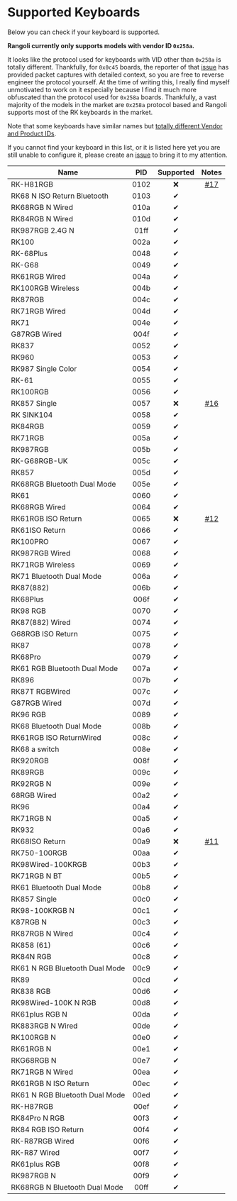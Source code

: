 # Supported Keyboards

Below you can check if your keyboard is supported.

**Rangoli currently only supports models with vendor ID `0x258a`.**

It looks like the protocol used for keyboards with VID other than `0x258a` is totally different. Thankfully, for `0x0c45` boards, the reporter of that [issue](https://github.com/rnayabed/rangoli/issues/13) has provided packet captures with detailed context, so you are free to reverse engineer the protocol yourself. At the time of writing this, I really find myself unmotivated to work on it especially because I find it much more obfuscated than the protocol used for `0x258a` boards. Thankfully, a vast majority of the models in the market are `0x258a` protocol based and Rangoli supports most of the RK keyboards in the market.

Note that some keyboards have similar names but [totally different Vendor and Product IDs](https://github.com/rnayabed/rangoli/issues/14).

If you cannot find your keyboard in this list, or it is listed here yet you are still unable to configure it, please create an [issue](https://github.com/rnayabed/rangoli/issues/new) to bring it to my attention.

| Name                           | PID  | Supported | Notes |
| ------------------------------ | :--: | :-------: | :---: |
| RK-H81RGB                      | 0102 | ❌        | [#17](https://github.com/rnayabed/rangoli/issues/17) |
| RK68 N ISO Return Bluetooth    | 0103 | <center>✔</center> |       |
| RK68RGB N Wired                | 010a | <center>✔</center> |       |
| RK84RGB N Wired                | 010d | <center>✔</center> |       |
| RK987RGB 2.4G N                | 01ff | <center>✔</center> |       |
| RK100                          | 002a | <center>✔</center> |       |
| RK-68Plus                      | 0048 | <center>✔</center> |       |
| RK-G68                         | 0049 | <center>✔</center> |       |
| RK61RGB Wired                  | 004a | <center>✔</center> |       |
| RK100RGB Wireless              | 004b | <center>✔</center> |       |
| RK87RGB                        | 004c | <center>✔</center> |       |
| RK71RGB Wired                  | 004d | <center>✔</center> |       |
| RK71                           | 004e | <center>✔</center> |       |
| G87RGB Wired                   | 004f | <center>✔</center> |       |
| RK837                          | 0052 | <center>✔</center> |       |
| RK960                          | 0053 | <center>✔</center> |       |
| RK987 Single Color             | 0054 | <center>✔</center> |       |
| RK-61                          | 0055 | <center>✔</center> |       |
| RK100RGB                       | 0056 | <center>✔</center> |       |
| RK857 Single                   | 0057 | <center>❌</center> | [#16](https://github.com/rnayabed/rangoli/issues/16) |
| RK SINK104                     | 0058 | <center>✔</center> |       |
| RK84RGB                        | 0059 | <center>✔</center> |       |
| RK71RGB                        | 005a | <center>✔</center> |       |
| RK987RGB                       | 005b | <center>✔</center> |       |
| RK-G68RGB-UK                   | 005c | <center>✔</center> |       |
| RK857                          | 005d | <center>✔</center> |       |
| RK68RGB Bluetooth Dual Mode    | 005e | <center>✔</center> |       |
| RK61                           | 0060 | <center>✔</center> |       |
| RK68RGB Wired                  | 0064 | <center>✔</center> |       |
| RK61RGB ISO Return             | 0065 | <center>❌</center> | [#12](https://github.com/rnayabed/rangoli/issues/12) |
| RK61ISO Return                 | 0066 | <center>✔</center> |       |
| RK100PRO                       | 0067 | <center>✔</center> |       |
| RK987RGB Wired                 | 0068 | <center>✔</center> |       |
| RK71RGB Wireless               | 0069 | <center>✔</center> |       |
| RK71 Bluetooth Dual Mode       | 006a | <center>✔</center> |       |
| RK87(882)                      | 006b | <center>✔</center> |       |
| RK68Plus                       | 006f | <center>✔</center> |       |
| RK98 RGB                       | 0070 | <center>✔</center> |       |
| RK87(882) Wired                | 0074 | <center>✔</center> |       |
| G68RGB ISO Return              | 0075 | <center>✔</center> |       |
| RK87                           | 0078 | <center>✔</center> |       |
| RK68Pro                        | 0079 | <center>✔</center> |       |
| RK61 RGB Bluetooth Dual Mode   | 007a | <center>✔</center> |       |
| RK896                          | 007b | <center>✔</center> |       |
| RK87T RGBWired                 | 007c | <center>✔</center> |       |
| G87RGB Wired                   | 007d | <center>✔</center> |       |
| RK96 RGB                       | 0089 | <center>✔</center> |       |
| RK68 Bluetooth Dual Mode       | 008b | <center>✔</center> |       |
| RK61RGB ISO ReturnWired        | 008c | <center>✔</center> |       |
| RK68 a switch                  | 008e | <center>✔</center> |       |
| RK920RGB                       | 008f | <center>✔</center> |       |
| RK89RGB                        | 009c | <center>✔</center> |       |
| RK92RGB N                      | 009e | <center>✔</center> |       |
| 68RGB Wired                    | 00a2 | <center>✔</center> |       |
| RK96                           | 00a4 | <center>✔</center> |       |
| RK71RGB N                      | 00a5 | <center>✔</center> |       |
| RK932                          | 00a6 | <center>✔</center> |       |
| RK68ISO Return                 | 00a9 | <center>❌</center> | [#11](https://github.com/rnayabed/rangoli/issues/11) |
| RK750-100RGB                   | 00aa | <center>✔</center> |       |
| RK98Wired-100KRGB              | 00b3 | <center>✔</center> |       |
| RK71RGB N BT                   | 00b5 | <center>✔</center> |       |
| RK61 Bluetooth Dual Mode       | 00b8 | <center>✔</center> |       |
| RK857 Single                   | 00c0 | <center>✔</center> |       |
| RK98-100KRGB N                 | 00c1 | <center>✔</center> |       |
| K87RGB N                       | 00c3 | <center>✔</center> |       |
| RK87RGB N Wired                | 00c4 | <center>✔</center> |       |
| RK858 (61)                     | 00c6 | <center>✔</center> |       |
| RK84N RGB                      | 00c8 | <center>✔</center> |       |
| RK61 N RGB Bluetooth Dual Mode | 00c9 | <center>✔</center> |       |
| RK89                           | 00cd | <center>✔</center> |       |
| RK838 RGB                      | 00d6 | <center>✔</center> |       |
| RK98Wired-100K N RGB           | 00d8 | <center>✔</center> |       |
| RK61plus RGB N                 | 00da | <center>✔</center> |       |
| RK883RGB N Wired               | 00de | <center>✔</center> |       |
| RK100RGB N                     | 00e0 | <center>✔</center> |       |
| RK61RGB N                      | 00e1 | <center>✔</center> |       |
| RKG68RGB N                     | 00e7 | <center>✔</center> |       |
| RK71RGB N Wired                | 00ea | <center>✔</center> |       |
| RK61RGB N ISO Return           | 00ec | <center>✔</center> |       |
| RK61 N RGB Bluetooth Dual Mode | 00ed | <center>✔</center> |       |
| RK-H87RGB                      | 00ef | <center>✔</center> |       |
| RK84Pro N RGB                  | 00f3 | <center>✔</center> |       |
| RK84 RGB ISO Return            | 00f4 | <center>✔</center> |       |
| RK-R87RGB Wired                | 00f6 | <center>✔</center> |       |
| RK-R87 Wired                   | 00f7 | <center>✔</center> |       |
| RK61plus RGB                   | 00f8 | <center>✔</center> |       |
| RK987RGB N                     | 00f9 | <center>✔</center> |       |
| RK68RGB N Bluetooth Dual Mode  | 00ff | <center>✔</center> |       |
